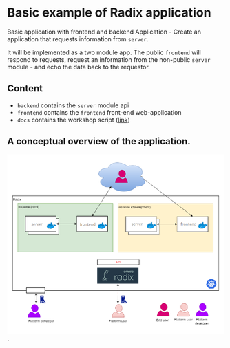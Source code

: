 # Basic example of Radix application
Basic application with frontend and backend
Application - Create an application that requests information from `server`.

It will be implemented as a two module app. The public `frontend` will respond to requests, request an information from the non-public `server` module - and echo the data back to the requestor.

## Content

- ```backend``` contains the `server` module api
- ```frontend``` contains the `frontend` front-end web-application
- ```docs``` contains the workshop script ([link](./docs/workshop.md))

## A conceptual overview of the application.

![Conseptual diagram](./docs/smalldiagram.png) .
